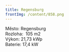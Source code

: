 ```yaml
---
title: Regensburg
frontImg: /content/858.png
---
```

<!--StartFragment-->

Město: Regensburg\
Rozloha:  105 m2\
Výkon: 21,73 kWp \
Baterie: 17,4 kW

<!--EndFragment-->